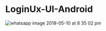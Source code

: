 # LoginUx-UI-Android
![whatsapp image 2018-05-10 at 8 35 02 pm](https://user-images.githubusercontent.com/16434154/39964594-2c0ca032-56a5-11e8-9b71-b75dcf0e6d23.jpeg)
